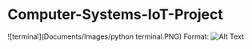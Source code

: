 # Computer-Systems-IoT-Project

![terminal](Documents/Images/python terminal.PNG)
Format: ![Alt Text](url)
